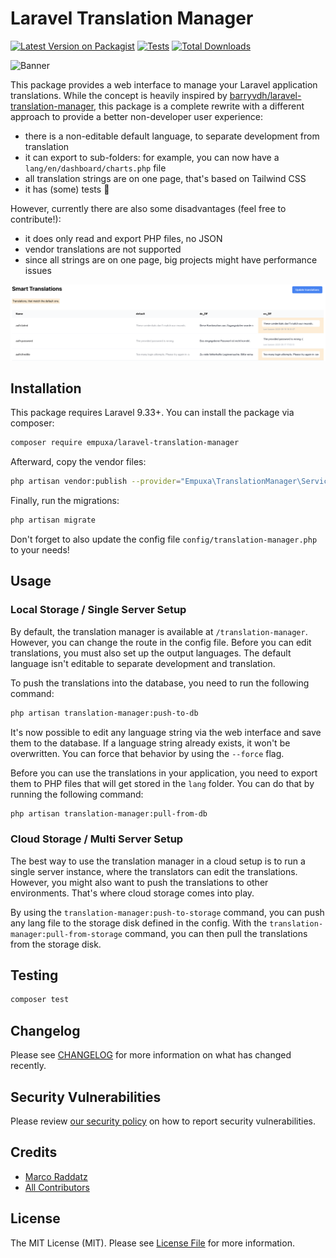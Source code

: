 # Laravel Translation Manager

[![Latest Version on Packagist](https://img.shields.io/packagist/v/empuxa/laravel-translation-manager.svg?style=flat-square)](https://packagist.org/packages/empuxa/laravel-translation-manager)
[![Tests](https://img.shields.io/github/actions/workflow/status/empuxa/laravel-translation-manager/run-tests.yml?branch=main&label=tests&style=flat-square)](https://github.com/empuxa/laravel-translation-manager/actions/workflows/run-tests.yml)
[![Total Downloads](https://img.shields.io/packagist/dt/empuxa/laravel-translation-manager.svg?style=flat-square)](https://packagist.org/packages/empuxa/laravel-translation-manager)

![Banner](https://banners.beyondco.de/Laravel%20Translation%20Manager.png?theme=light&packageManager=composer+require&packageName=empuxa%2Flaravel-translation-manager&pattern=architect&style=style_1&description=&md=1&showWatermark=0&fontSize=100px&images=https%3A%2F%2Flaravel.com%2Fimg%2Flogomark.min.svg)

This package provides a web interface to manage your Laravel application translations.
While the concept is heavily inspired by [barryvdh/laravel-translation-manager](https://github.com/barryvdh/laravel-translation-manager), this package is a complete rewrite with a different approach to provide a better non-developer user experience:

- there is a non-editable default language, to separate development from translation
- it can export to sub-folders: for example, you can now have a `lang/en/dashboard/charts.php` file
- all translation strings are on one page, that's based on Tailwind CSS
- it has (some) tests 🫣

However, currently there are also some disadvantages (feel free to contribute!):
- it does only read and export PHP files, no JSON
- vendor translations are not supported
- since all strings are on one page, big projects might have performance issues

![Overview](docs/overview.png)

## Installation

This package requires Laravel 9.33+.
You can install the package via composer:

```bash
composer require empuxa/laravel-translation-manager
```

Afterward, copy the vendor files:

```bash
php artisan vendor:publish --provider="Empuxa\TranslationManager\ServiceProvider"
```

Finally, run the migrations:

```bash
php artisan migrate
```

Don't forget to also update the config file `config/translation-manager.php` to your needs!

## Usage
### Local Storage / Single Server Setup
By default, the translation manager is available at `/translation-manager`. However, you can change the route in the config file. Before you can edit translations, you must also set up the output languages. The default language isn't editable to separate development and translation.

To push the translations into the database, you need to run the following command:

```bash
php artisan translation-manager:push-to-db
```

It's now possible to edit any language string via the web interface and save them to the database. If a language string already exists, it won't be overwritten. You can force that behavior by using the `--force` flag.

Before you can use the translations in your application, you need to export them to PHP files that will get stored in the `lang` folder. You can do that by running the following command:

```bash
php artisan translation-manager:pull-from-db
```

### Cloud Storage / Multi Server Setup
The best way to use the translation manager in a cloud setup is to run a single server instance, where the translators can edit the translations. However, you might also want to push the translations to other environments. That's where cloud storage comes into play. 

By using the `translation-manager:push-to-storage` command, you can push any lang file to the storage disk defined in the config. With the `translation-manager:pull-from-storage` command, you can then pull the translations from the storage disk.

## Testing

```bash
composer test
```

## Changelog

Please see [CHANGELOG](CHANGELOG.md) for more information on what has changed recently.

## Security Vulnerabilities

Please review [our security policy](../../security/policy) on how to report security vulnerabilities.

## Credits

- [Marco Raddatz](https://github.com/marcoraddatz)
- [All Contributors](../../contributors)

## License

The MIT License (MIT). Please see [License File](LICENSE.md) for more information.
